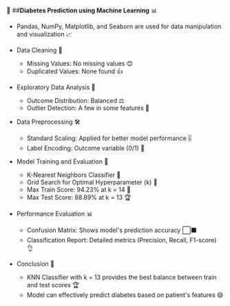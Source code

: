 ﻿🤖 ##**Diabetes Prediction using Machine Learning** 📊

- Pandas, NumPy, Matplotlib, and Seaborn are used for data manipulation and visualization 📈


- Data Cleaning 🧹
  - Missing Values: No missing values 😊
  - Duplicated Values: None found 👍


- Exploratory Data Analysis 🔎
  - Outcome Distribution: Balanced ⚖️
  - Outlier Detection: A few in some features 👀


- Data Preprocessing 🛠️
  - Standard Scaling: Applied for better model performance 🎚️
  - Label Encoding: Outcome variable (0/1) 🎯


- Model Training and Evaluation 🚂
  - K-Nearest Neighbors Classifier 🤝
  - Grid Search for Optimal Hyperparameter (k) 🔧
  - Max Train Score: 94.23% at k = 14 🥇
  - Max Test Score: 88.89% at k = 13 🏆


- Performance Evaluation 📊
  - Confusion Matrix: Shows model's prediction accuracy ⬜⬛
  - Classification Report: Detailed metrics (Precision, Recall, F1-score) 👌


- Conclusion 🏁
  - KNN Classifier with k = 13 provides the best balance between train and test scores 🏆
  - Model can effectively predict diabetes based on patient's features 😄﻿
